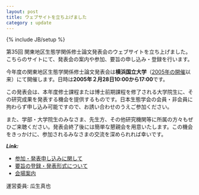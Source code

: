 ```yaml
---
layout: post
title: ウェブサイトを立ち上げました 
category : update
---
```

{% include JB/setup %}

第35回 関東地区生態学関係修士論文発表会のウェブサイトを立ち上げました。こちらのサイトにて、発表会の案内や参加、要旨の申し込み・登録を行います。

今年度の関東地区生態学関係修士論文発表会は**横浜国立大学**（[2005年の開催](http://vege1.kan.ynu.ac.jp/lab/kantochiku.htm)以来）にて開催します。日時は**2005年２月28日10:00から17:00**です。

この発表会は、本年度修士課程または博士前期課程を修了される大学院生に、その研究成果を発表する機会を提供するものです。日本生態学会の会員・非会員に拘わらず申し込み可能ですので、お誘い合わせのうえご参加ください。

また、学部・大学院生のみなさま、先生方、その他研究機関等に所属の方々もぜひご来聴ください。発表会終了後には簡単な懇親会を用意いたします。この機会をきっかけに、参加されるみなさまの交流を深められれば幸いです。

***Link:***

* [参加・発表申し込みに関して](../registration.html)
* [要旨の登録・発表形式について](../presentation.html)
* [会場案内](../access.html)

運営委員: 瓜生真也



